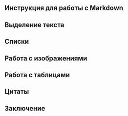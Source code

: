 ## Инструкция для работы с Markdown

## Выделение текста

## Списки

## Работа с изображениями

## Работа с таблицами

## Цитаты

## Заключение